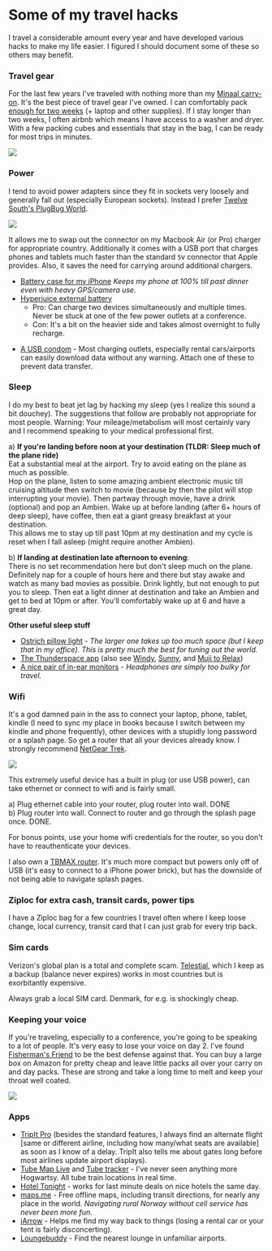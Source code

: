 
# Some of my travel hacks

I travel a considerable amount every year and have developed various hacks to make my life easier. I figured I should document some of these so others may benefit.

### Travel gear
For the last few years I've traveled with nothing more than my [Minaal  carry-on](http://www.minaal.com/products/minaal-carry-on-bag). It's the best piece of travel gear I've owned. I can comfortably pack [enough for two weeks](https://www.youtube.com/watch?v=m3J3nnRrsa8) (+ laptop and other supplies). If I stay longer than two weeks, I often airbnb which means I have access to a washer and dryer. With a few packing cubes and essentials that stay in the bag, I can be ready for most trips in minutes.

![](http://i.imgur.com/xNUpvIL.jpg)

### __Power__  
I tend to avoid power adapters since they fit in sockets very loosely and generally fall out (especially European sockets). Instead I prefer [Twelve South's PlugBug World](https://www.twelvesouth.com/product/plugbug-world). 

![](http://i.imgur.com/QdDbP8u.jpg)

It allows me to swap out the connector on my Macbook Air (or Pro) charger for appropriate country. Additionally it comes with a USB port that charges phones and tablets much faster than the standard `5`v connector that Apple provides. Also, it saves the need for carrying around additional chargers.
* [Battery case for my iPhone](http://www.amazon.com/gp/product/B00QG4YYWY) _Keeps my phone at 100% till past dinner even with heavy GPS/camera use._
* [Hyperjuice external battery](http://www.hypershop.com/products/hyperjuice-plug-18000mah-usb-battery-pack)
    - Pro: Can charge two devices simultaneously and multiple times. Never be stuck at one of the few power outlets at a conference.
    - Con: It's a bit on the heavier side and takes almost overnight to fully recharge.
- [A USB condom](http://www.amazon.com/PortaPow-Charge-Block-Adaptor-SmartCharge/dp/B00T0DW3F8) - Most charging outlets, especially rental cars/airports can easily download data without any warning. Attach one of these to prevent data transfer.

### __Sleep__  
I do my best to beat jet lag by hacking my sleep (yes I realize this sound a bit douchey). The suggestions that follow are probably not appropriate for most people. Warning: Your mileage/metabolism will most certainly vary and I recommend speaking to your medical professional first. 

a) **If you're landing before noon at your destination (TLDR: Sleep much of the plane ride)**  
Eat a substantial meal at the airport. Try to avoid eating on the plane as much as possible.  
Hop on the plane, listen to some amazing ambient electronic music till cruising altitude then switch to movie (because by then the pilot will stop interrupting your movie). Then partway through movie, have a drink (optional) and pop an Ambien.  Wake up at before landing (after 6+ hours of deep sleep), have coffee, then eat a giant greasy breakfast at your destination.  
This allows me to stay up till past 10pm at my destination and my cycle is reset when I fall asleep (might require another Ambien).

b) **If landing at destination late afternoon to evening**:  
There is no set recommendation here but don't sleep much on the plane. Definitely nap for a couple of hours here and there but stay awake and watch as many bad movies as possible. Drink lightly, but not enough to put you to sleep. Then eat a light dinner at destination and take an Ambien and get to bed at 10pm or after. You'll comfortably wake up at 6 and have a great day.

**Other useful sleep stuff**

* [Ostrich pillow light](http://www.ostrichpillow.com/ostrich-pillow-light/) - _The larger one takes up too much space (but I keep that in my office). This is pretty much the best for tuning out the world._
* [The Thunderspace app](http://thunderspace.me/) (also see [Windy](http://windy.fm/), [Sunny](http://getsunnyapp.com/), and [Muji to Relax](https://itunes.apple.com/us/app/muji-to-relax/id893570078?mt=8))
* [A nice pair of in-ear monitors](http://www.earphonesolutions.com/westone-w50.html) - _Headphones are simply too bulky for travel._


### __Wifi__  

It's a god damned pain in the ass to connect your laptop, phone, tablet, kindle (I need to sync my place in books because I switch between my kindle and phone frequently), other devices with a stupidly long password or a splash page. So get a router that all your devices already know. I strongly recommend [NetGear Trek](http://www.amazon.com/gp/product/B00HQ883T4). 


![](http://core0.staticworld.net/images/article/2014/05/netgear_trek-100266044-large.png)

This extremely useful device has a built in plug (or use USB power), can take ethernet or connect to wifi and is fairly small.

a) Plug ethernet cable into your router, plug router into wall. DONE  
b) Plug router into wall. Connect to router and go through the splash page once. DONE.

For bonus points, use your home wifi credentials for the router, so you don't have to reauthenticate your devices.

I also own a [TBMAX router](http://www.amazon.com/gp/product/B00PNJRDT4). It's much more compact but powers only off of USB (it's easy to connect to a iPhone power brick), but has the downside of not being able to navigate splash pages.

### Ziploc for extra cash, transit cards, power tips

I have a Ziploc bag for a few countries I travel often where I keep loose change, local currency, transit card that I can just grab for every trip back. 

### Sim cards

Verizon's global plan is a total and complete scam. [Telestial](http://www.telestial.com/), which I keep as a backup (balance never expires) works in most countries but is exorbitantly expensive. 

Always grab a local SIM card. Denmark, for e.g. is shockingly cheap. 

### __Keeping your voice__  

If you're traveling, especially to a conference, you're going to be speaking to a lot of people. It's very easy to lose your voice on day 2. I've found [Fisherman's Friend](http://www.amazon.com/gp/product/B000UD4YSQ) to be the best defense against that. You can buy a large box on Amazon for pretty cheap and leave little packs all over your carry on and day packs. These are strong and take a long time to melt and keep your throat well coated.

![](https://farm1.staticflickr.com/586/21780360192_c8eae9754a_k.jpg)
### Apps

* [TripIt Pro](https://www.tripit.com/pro) (besides the standard features, I always find an alternate flight [same or different airline, including how many/what seats are available] as soon as I know of a delay. TripIt also tells me about gates long before most airlines update airport displays).
* [Tube Map Live](http://tubemaplive.co/) and [Tube tracker](https://itunes.apple.com/us/app/london-tube-tracker/id441139371?mt=8) - I've never seen anything more Hogwartsy. All tube train locations in real time.
* [Hotel Tonight](https://www.hoteltonight.com/) - works for last minute deals on nice hotels the same day. 
* [maps.me](http://maps.me/en/home) - Free offline maps, including transit directions, for nearly any place in the world. _Navigating rural Norway without cell service has never been more fun._
* [iArrow](http://iarw.me/) - Helps me find my way back to things (losing a rental car or your tent is fairly disconcerting).
* [Loungebuddy](http://www.loungebuddy.com/) - Find the nearest lounge in unfamiliar airports.

